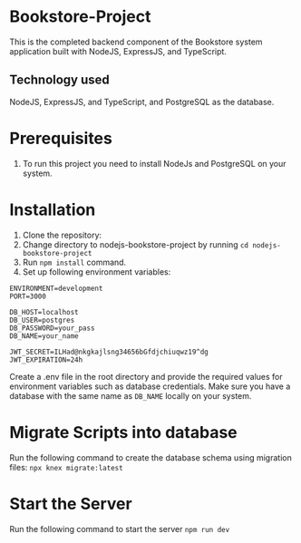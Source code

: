 # Bookstore-Project

This is the completed backend component of the Bookstore system application built with NodeJS, ExpressJS, and TypeScript.

## Technology used

NodeJS, ExpressJS, and TypeScript, and PostgreSQL as the database.

# Prerequisites

1. To run this project you need to install NodeJs and PostgreSQL on your system.

# Installation

1. Clone the repository:
2. Change directory to nodejs-bookstore-project by running `cd nodejs-bookstore-project`
3. Run `npm install` command.
4. Set up following environment variables:

```
ENVIRONMENT=development
PORT=3000

DB_HOST=localhost
DB_USER=postgres
DB_PASSWORD=your_pass
DB_NAME=your_name

JWT_SECRET=ILHad@nkgkajlsng34656bGfdjchiuqwz19^dg
JWT_EXPIRATION=24h
```

Create a .env file in the root directory and provide the required values for environment variables such as database credentials. Make sure you have a database with the same name as `DB_NAME` locally on your system.

# Migrate Scripts into database

Run the following command to create the database schema using migration files:
`npx knex migrate:latest`

# Start the Server

Run the following command to start the server
`npm run dev`
